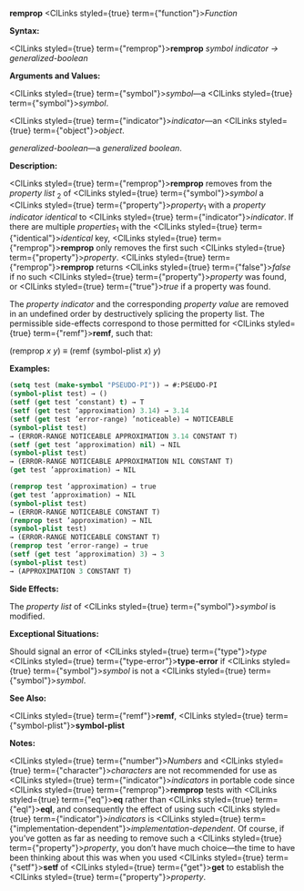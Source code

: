 **remprop** <ClLinks styled={true} term={"function"}><i>Function</i></ClLinks> 



**Syntax:** 



<ClLinks styled={true} term={"remprop"}><b>remprop</b></ClLinks> *symbol indicator → generalized-boolean* 



**Arguments and Values:** 



<ClLinks styled={true} term={"symbol"}><i>symbol</i></ClLinks>—a <ClLinks styled={true} term={"symbol"}><i>symbol</i></ClLinks>. 



<ClLinks styled={true} term={"indicator"}><i>indicator</i></ClLinks>—an <ClLinks styled={true} term={"object"}><i>object</i></ClLinks>. 



*generalized-boolean*—a *generalized boolean*. 



**Description:** 



<ClLinks styled={true} term={"remprop"}><b>remprop</b></ClLinks> removes from the *property list* <sub>2</sub> of <ClLinks styled={true} term={"symbol"}><i>symbol</i></ClLinks> a <ClLinks styled={true} term={"property"}><i>property</i></ClLinks><sub>1</sub> with a *property indicator identical* to <ClLinks styled={true} term={"indicator"}><i>indicator</i></ClLinks>. If there are multiple *properties*<sub>1</sub> with the <ClLinks styled={true} term={"identical"}><i>identical</i></ClLinks> key, <ClLinks styled={true} term={"remprop"}><b>remprop</b></ClLinks> only removes the first such <ClLinks styled={true} term={"property"}><i>property</i></ClLinks>. <ClLinks styled={true} term={"remprop"}><b>remprop</b></ClLinks> returns <ClLinks styled={true} term={"false"}><i>false</i></ClLinks> if no such <ClLinks styled={true} term={"property"}><i>property</i></ClLinks> was found, or <ClLinks styled={true} term={"true"}><i>true</i></ClLinks> if a property was found. 



The *property indicator* and the corresponding *property value* are removed in an undefined order by destructively splicing the property list. The permissible side-effects correspond to those permitted for <ClLinks styled={true} term={"remf"}><b>remf</b></ClLinks>, such that: 



(remprop *x y*) *≡* (remf (symbol-plist *x*) *y*) 



**Examples:**
```lisp
(setq test (make-symbol "PSEUDO-PI")) → #:PSEUDO-PI 
(symbol-plist test) → () 
(setf (get test ’constant) t) → T 
(setf (get test ’approximation) 3.14) → 3.14 
(setf (get test ’error-range) ’noticeable) → NOTICEABLE 
(symbol-plist test) 
→ (ERROR-RANGE NOTICEABLE APPROXIMATION 3.14 CONSTANT T) 
(setf (get test ’approximation) nil) → NIL 
(symbol-plist test) 
→ (ERROR-RANGE NOTICEABLE APPROXIMATION NIL CONSTANT T) 
(get test ’approximation) → NIL 

(remprop test ’approximation) → true 
(get test ’approximation) → NIL 
(symbol-plist test) 
→ (ERROR-RANGE NOTICEABLE CONSTANT T) 
(remprop test ’approximation) → NIL 
(symbol-plist test) 
→ (ERROR-RANGE NOTICEABLE CONSTANT T) 
(remprop test ’error-range) → true 
(setf (get test ’approximation) 3) → 3 
(symbol-plist test) 
→ (APPROXIMATION 3 CONSTANT T) 
```
**Side Effects:** 



The *property list* of <ClLinks styled={true} term={"symbol"}><i>symbol</i></ClLinks> is modified. 



**Exceptional Situations:** 



Should signal an error of <ClLinks styled={true} term={"type"}><i>type</i></ClLinks> <ClLinks styled={true} term={"type-error"}><b>type-error</b></ClLinks> if <ClLinks styled={true} term={"symbol"}><i>symbol</i></ClLinks> is not a <ClLinks styled={true} term={"symbol"}><i>symbol</i></ClLinks>. 



**See Also:** 



<ClLinks styled={true} term={"remf"}><b>remf</b></ClLinks>, <ClLinks styled={true} term={"symbol-plist"}><b>symbol-plist</b></ClLinks> 



**Notes:** 



<ClLinks styled={true} term={"number"}><i>Numbers</i></ClLinks> and <ClLinks styled={true} term={"character"}><i>characters</i></ClLinks> are not recommended for use as <ClLinks styled={true} term={"indicator"}><i>indicators</i></ClLinks> in portable code since <ClLinks styled={true} term={"remprop"}><b>remprop</b></ClLinks> tests with <ClLinks styled={true} term={"eq"}><b>eq</b></ClLinks> rather than <ClLinks styled={true} term={"eql"}><b>eql</b></ClLinks>, and consequently the effect of using such <ClLinks styled={true} term={"indicator"}><i>indicators</i></ClLinks> is <ClLinks styled={true} term={"implementation-dependent"}><i>implementation-dependent</i></ClLinks>. Of course, if you’ve gotten as far as needing to remove such a <ClLinks styled={true} term={"property"}><i>property</i></ClLinks>, you don’t have much choice—the time to have been thinking about this was when you used <ClLinks styled={true} term={"setf"}><b>setf</b></ClLinks> of <ClLinks styled={true} term={"get"}><b>get</b></ClLinks> to establish the <ClLinks styled={true} term={"property"}><i>property</i></ClLinks>. 



